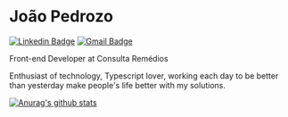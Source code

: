 # João Pedrozo

[![Linkedin Badge](https://img.shields.io/badge/-João%20Pedrozo-e864b1?style=flat-square&logo=Linkedin&logoColor=white&link=https://www.linkedin.com/in/joão-pedrozo/)](https://www.linkedin.com/in/joão-pedrozo/)  [![Gmail Badge](https://img.shields.io/badge/-jp.professional@outlook.com-e864b1?style=flat-square&logo=Gmail&logoColor=white&link=mailto:diego.schell.f@gmail.com)](mailto:diego.schell.f@gmail.com)

Front-end Developer at Consulta Remédios

Enthusiast of technology, Typescript lover, working each day to be better than yesterday make people's life better with my solutions.

[![Anurag's github stats](https://github-readme-stats.vercel.app/api?username=joao-pedrozo&count_private=true&show_icons=true&theme=dracula)](https://github.com/anuraghazra/github-readme-stats)
